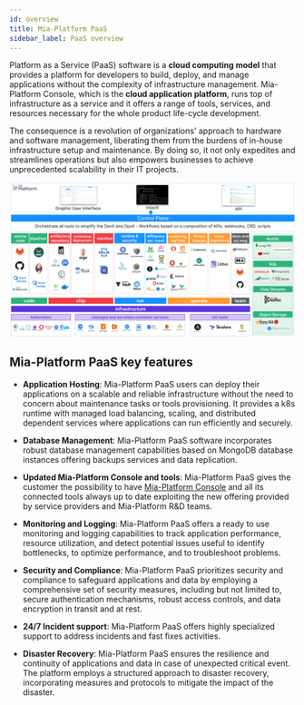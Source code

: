 ```yaml
---
id: overview
title: Mia-Platform PaaS
sidebar_label: PaaS overview
---
```


Platform as a Service (PaaS) software is a **cloud computing model** that provides a platform for developers to build, deploy, and manage applications without the complexity of infrastructure management. Mia-Platform Console, which is the **cloud application platform**, runs top of infrastructure as a service and it offers a range of tools, services, and resources necessary for the whole product life-cycle development.

The consequence is a revolution of organizations' approach to hardware and software management, liberating them from the burdens of in-house infrastructure setup and maintenance. By doing so, it not only expedites and streamlines operations but also empowers businesses to achieve unprecedented scalability in their IT projects.

![overview](img/paas_overview.png)

## Mia-Platform PaaS key features

- **Application Hosting**: Mia-Platform PaaS users can deploy their applications on a scalable and reliable infrastructure without the need to concern about maintenance tasks or tools provisioning. It provides a k8s runtime with managed load balancing, scaling, and distributed dependent services where applications can run efficiently and securely.
  
- **Database Management**: Mia-Platform PaaS software incorporates robust database management capabilities based on MongoDB database instances offering backups services and data replication.

- **Updated Mia-Platform Console and tools**: Mia-Platform PaaS gives the customer the possibility to have [Mia-Platform Console](/development_suite/overview-dev-suite.md) and all its connected tools always up to date exploiting the new offering provided by service providers and Mia-Platform R&D teams.

- **Monitoring and Logging**: Mia-Platform PaaS offers a ready to use monitoring and logging capabilities to track application performance, resource utilization, and detect potential issues useful to identify bottlenecks, to optimize performance, and to troubleshoot problems.

- **Security and Compliance**: Mia-Platform PaaS prioritizes security and compliance to safeguard applications and data by employing a comprehensive set of security measures, including but not limited to, secure authentication mechanisms, robust access controls, and data encryption in transit and at rest.

- **24/7 Incident support**: Mia-Platform PaaS offers highly specialized support to address incidents and fast fixes activities.

- **Disaster Recovery**: Mia-Platform PaaS ensures the resilience and continuity of applications and data in case of unexpected critical event. The platform employs a structured approach to disaster recovery, incorporating measures and protocols to mitigate the impact of the disaster.
